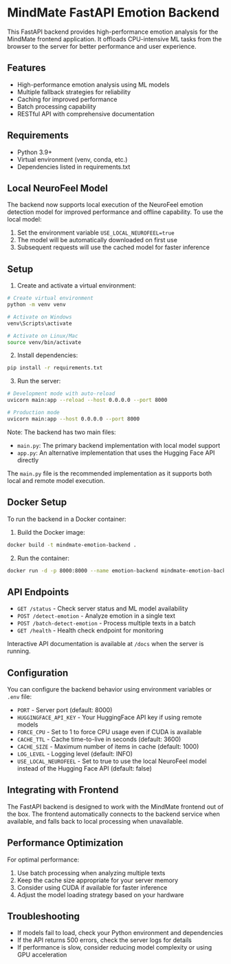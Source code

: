 # MindMate FastAPI Emotion Backend

This FastAPI backend provides high-performance emotion analysis for the MindMate frontend application. It offloads CPU-intensive ML tasks from the browser to the server for better performance and user experience.

## Features

- High-performance emotion analysis using ML models
- Multiple fallback strategies for reliability
- Caching for improved performance
- Batch processing capability
- RESTful API with comprehensive documentation

## Requirements

- Python 3.9+
- Virtual environment (venv, conda, etc.)
- Dependencies listed in requirements.txt

## Local NeuroFeel Model

The backend now supports local execution of the NeuroFeel emotion detection model for improved performance and offline capability. To use the local model:

1. Set the environment variable `USE_LOCAL_NEUROFEEL=true`
2. The model will be automatically downloaded on first use
3. Subsequent requests will use the cached model for faster inference

## Setup

1. Create and activate a virtual environment:

```bash
# Create virtual environment
python -m venv venv

# Activate on Windows
venv\Scripts\activate

# Activate on Linux/Mac
source venv/bin/activate
```

2. Install dependencies:

```bash
pip install -r requirements.txt
```

3. Run the server:

```bash
# Development mode with auto-reload
uvicorn main:app --reload --host 0.0.0.0 --port 8000

# Production mode
uvicorn main:app --host 0.0.0.0 --port 8000
```

Note: The backend has two main files:
- `main.py`: The primary backend implementation with local model support
- `app.py`: An alternative implementation that uses the Hugging Face API directly

The `main.py` file is the recommended implementation as it supports both local and remote model execution.

## Docker Setup

To run the backend in a Docker container:

1. Build the Docker image:

```bash
docker build -t mindmate-emotion-backend .
```

2. Run the container:

```bash
docker run -d -p 8000:8000 --name emotion-backend mindmate-emotion-backend
```

## API Endpoints

- `GET /status` - Check server status and ML model availability
- `POST /detect-emotion` - Analyze emotion in a single text
- `POST /batch-detect-emotion` - Process multiple texts in a batch
- `GET /health` - Health check endpoint for monitoring

Interactive API documentation is available at `/docs` when the server is running.

## Configuration

You can configure the backend behavior using environment variables or `.env` file:

- `PORT` - Server port (default: 8000)
- `HUGGINGFACE_API_KEY` - Your HuggingFace API key if using remote models
- `FORCE_CPU` - Set to 1 to force CPU usage even if CUDA is available
- `CACHE_TTL` - Cache time-to-live in seconds (default: 3600)
- `CACHE_SIZE` - Maximum number of items in cache (default: 1000)
- `LOG_LEVEL` - Logging level (default: INFO)
- `USE_LOCAL_NEUROFEEL` - Set to true to use the local NeuroFeel model instead of the Hugging Face API (default: false)

## Integrating with Frontend

The FastAPI backend is designed to work with the MindMate frontend out of the box. The frontend automatically connects to the backend service when available, and falls back to local processing when unavailable.

## Performance Optimization

For optimal performance:

1. Use batch processing when analyzing multiple texts
2. Keep the cache size appropriate for your server memory
3. Consider using CUDA if available for faster inference
4. Adjust the model loading strategy based on your hardware

## Troubleshooting

- If models fail to load, check your Python environment and dependencies
- If the API returns 500 errors, check the server logs for details
- If performance is slow, consider reducing model complexity or using GPU acceleration 
